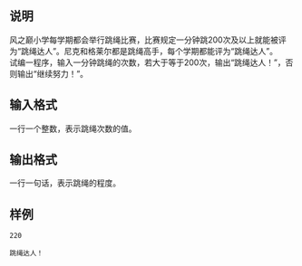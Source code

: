 <h2>说明</h2>

风之巅小学每学期都会举行跳绳比赛，比赛规定一分钟跳$200$次及以上就能被评为“跳绳达人”。尼克和格莱尔都是跳绳高手，每个学期都能评为“跳绳达人”。<br />
试编一程序，输入一分钟跳绳的次数，若大于等于$200$次，输出“跳绳达人！”，否则输出“继续努力！”。
<h2>输入格式</h2>

一行一个整数，表示跳绳次数的值。

<h2>输出格式</h2>

一行一句话，表示跳绳的程度。

<h2>样例</h2>
<pre><code class="language-input1">220</code></pre><pre><code class="language-output1">跳绳达人！</code></pre>
